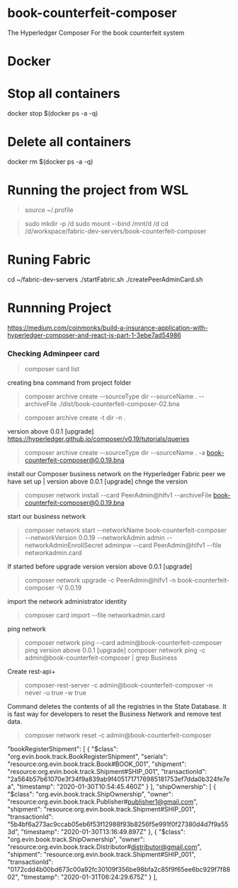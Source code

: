 # book-counterfeit-composer
The Hyperledger Composer For the book counterfeit system

# Docker
# Stop all containers
docker stop $(docker ps -a -q)
# Delete all containers
docker rm $(docker ps -a -q)

# Running the project from WSL
> source ~/.profile

> sudo mkdir -p /d
> sudo mount --bind /mnt/d /d
> cd /d/workspace/fabric-dev-servers/book-counterfeit-composer

# Runing Fabric
cd ~/fabric-dev-servers
./startFabric.sh
./createPeerAdminCard.sh


# Runnning Project
https://medium.com/coinmonks/build-a-insurance-application-with-hyperledger-composer-and-react-js-part-1-3ebe7ad54986
### Checking Adminpeer card 
> composer card list

creating bna command from project folder
> composer archive create --sourceType dir  --sourceName . --archiveFile ./dist/book-counterfeit-composer-02.bna

> composer archive create -t dir -n .

version above 0.0.1 [upgrade]
https://hyperledger.github.io/composer/v0.19/tutorials/queries
> composer archive create --sourceType dir --sourceName . -a book-counterfeit-composer@0.0.19.bna

install our Composer business network on the Hyperledger Fabric peer we have set up | version above 0.0.1 [upgrade] chnge the version
> composer network install --card PeerAdmin@hlfv1 --archiveFile book-counterfeit-composer@0.0.19.bna


start our business network 
> composer network start --networkName book-counterfeit-composer --networkVersion 0.0.19 --networkAdmin admin --networkAdminEnrollSecret adminpw --card PeerAdmin@hlfv1 --file networkadmin.card

If started before upgrade version version above 0.0.1 [upgrade]
> composer network upgrade -c PeerAdmin@hlfv1 -n book-counterfeit-composer -V 0.0.19

import the network administrator identity 
> composer card import --file networkadmin.card

ping network 
> composer network ping --card admin@book-counterfeit-composer
ping version above 0.0.1 [upgrade]
> composer network ping -c admin@book-counterfeit-composer | grep Business


Create rest-api+
> composer-rest-server -c admin@book-counterfeit-composer -n never -u true -w true

Command deletes the contents of all the registries in the State Database. It is fast way for developers to reset the Business Network and remove test data.
> composer network reset -c admin@book-counterfeit-composer



"bookRegisterShipment": [
    {
      "$class": "org.evin.book.track.BookRegisterShipment",
      "serials": "resource:org.evin.book.track.Book#BOOK_001",
      "shipment": "resource:org.evin.book.track.Shipment#SHIP_001",
      "transactionId": "2a564b57b61070e3f34f9a839ab9f4051717176985181753ef7dda0b324fe7ea",
      "timestamp": "2020-01-30T10:54:45.460Z"
    }
  ],
  "shipOwnership": [
    {
      "$class": "org.evin.book.track.ShipOwnership",
      "owner": "resource:org.evin.book.track.Publisher#publisher1@gmail.com",
      "shipment": "resource:org.evin.book.track.Shipment#SHIP_001",
      "transactionId": "5b4bf6a273ac9ccab05eb6f53f12988f93b8256f5e991f0f27380d4d7f9a553d",
      "timestamp": "2020-01-30T13:16:49.897Z"
    },
     {
      "$class": "org.evin.book.track.ShipOwnership",
      "owner": "resource:org.evin.book.track.Distributor#distributor@gmail.com",
      "shipment": "resource:org.evin.book.track.Shipment#SHIP_001",
      "transactionId": "0172cdd4b00bd673c00a92fc30109f356be98bfa2c85f9f65ee6bc929f7f8802",
      "timestamp": "2020-01-31T06:24:29.675Z"
    }
  ],